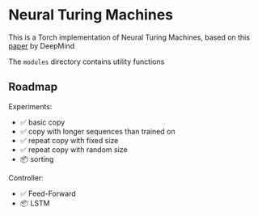 # Neural Turing Machines

This is a Torch implementation of Neural Turing Machines, based on this
[paper](https://arxiv.org/abs/1410.5401) by DeepMind


The `modules` directory contains utility functions

## Roadmap

Experiments:
- ✅ basic copy
- ✅ copy with longer sequences than trained on
- ✅ repeat copy with fixed size
- ✅ repeat copy with random size
- 📦 sorting

Controller:
- ✅ Feed-Forward
- 📦 LSTM
